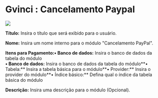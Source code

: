# Gvinci : Cancelamento Paypal

![](http://www.gvinci.com.br/manual/cancelamento.png)

**Título:** Insira o título que será exibido para o usuário.

**Nome:** Insira um nome interno para o módulo "Cancelamento PayPal".

**Itens para Pagamento:• Banco de dados:** Insira o banco de dados da tabela do módulo  
**• Banco de dados:** Insira o banco de dados da tabela do módulo**• Tabela:** Insira a tabela básica para o módulo**• Provider:** Insira o provider do módulo**• Índice básico:** Defina qual o índice da tabela básica do módulo 

**Descrição:** Insira uma descrição para o módulo \(Opcional\).

